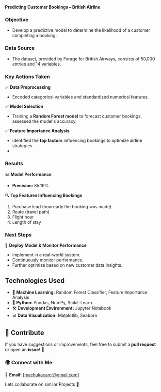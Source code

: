 **Predicting Customer Bookings – British Airline**

### **Objective**
- Develop a predictive model to determine the likelihood of a customer completing a booking.

### **Data Source**
- The dataset, provided by Forage for British Airways, consists of 50,000 entries and 14 variables.
  
### **Key Actions Taken**
✅ **Data Preprocessing**
- Encoded categorical variables and standardized numerical features.

✅ **Model Selection**
- Training a **Random Forest model** to forecast customer bookings,  assessed the model's accuracy. 
  
✅ **Feature Importance Analysis**
- Identified the **top factors** influencing bookings to optimize airline strategies.
- 
### **Results**
📊 **Model Performance**
- **Precision:** 85.19%

🔍 **Top Features Influencing Bookings**
1. Purchase lead (how early the booking was made)
2. Route (travel path)
3. Flight hour
4. Length of stay


### **Next Steps**
🚀 **Deploy Model & Monitor Performance**
- Implement in a real-world system.
- Continuously monitor performance.
- Further optimize based on new customer data insights.

## **Technologies Used**  
- 🧠 **Machine Learning:** Random Forest Classifier, Feature Importance Analysis  
- 🐍 **Python:**  Pandas, NumPy, Scikit-Learn.   
- 🛠 **Development Environment:** Jupyter Notebook  
- 📊 **Data Visualization:** Matplotlib, Seaborn

## 📢 Contribute  
If you have suggestions or improvements, feel free to submit a **pull request** or open an **issue**! 🚀  

### 🌍 Connect with Me  
📧 **Email:** [machukacarol@gmail.com]  

Lets collaborate on similar Projects 🚀
